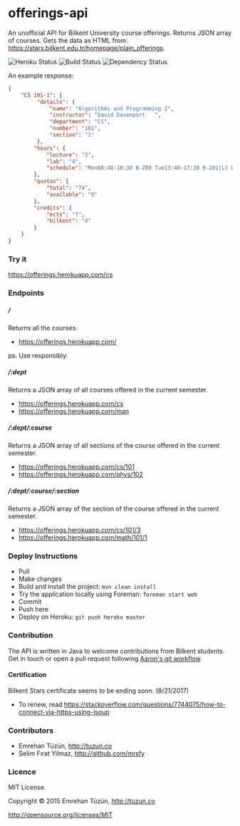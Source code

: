 # offerings-api
An unofficial API for Bilkent University course offerings. Returns JSON array of courses. Gets the data as HTML from: https://stars.bilkent.edu.tr/homepage/plain_offerings.

![Heroku Status](http://heroku-badge.herokuapp.com/?app=offerings&root=cs&style=flat)
![Build Status](https://api.travis-ci.org/emrehan/offerings-api.png)
![Dependency Status](https://www.versioneye.com/user/projects/553502477f43bc60fe000002/badge.svg?style=flat)


An example response:
```json
{
    "CS 101-1": {
         "details": {
             "name": "Algorithms and Programming I",
             "instructor": "David Davenport   ",
             "department": "CS",
             "number": "101",
             "section": "1"
         },
        "hours": {
            "lecture": "3",
            "lab": "4",
            "schedule": "Mon08:40-10:30 B-Z08 Tue13:40-17:30 B-201[L] Wed10:40-11:30 B-Z08 Wed11:40-12:30 B-Z08[S]"
        },
        "quotas": {
            "total": "74",
            "available": "0"
        },
        "credits": {
            "ects": "7",
            "bilkent": "4"
        }
    }
}
```


### Try it
https://offerings.herokuapp.com/cs

### Endpoints
##### /
Returns all the courses.
* https://offerings.herokuapp.com/

ps. Use responsibly.

##### /:dept
Returns a JSON array of all courses offered in the current semester. 

* https://offerings.herokuapp.com/cs
* https://offerings.herokuapp.com/man

##### /:dept/:course
Returns a JSON array of all sections of the course offered in the current semester. 

* https://offerings.herokuapp.com/cs/101
* https://offerings.herokuapp.com/phys/102

##### /:dept/:course/:section
Returns a JSON array of the section of the course offered in the current semester. 

* https://offerings.herokuapp.com/cs/101/3
* https://offerings.herokuapp.com/math/101/1


### Deploy Instructions
* Pull
* Make changes
* Build and install the project: `mvn clean install`
* Try the application locally using Foreman: `foreman start web`
* Commit
* Push here
* Deploy on Heroku: `git push heroku master`


### Contribution
The API is written in Java to welcome contributions from Bilkent students.
Get in touch or open a pull request following [Aaron's git workflow](https://github.com/asmeurer/git-workflow).

#### Certification
Bilkent Stars certificate seems to be ending soon. (8/21/2017)
* To renew, read https://stackoverflow.com/questions/7744075/how-to-connect-via-https-using-jsoup


### Contributors
* Emrehan Tüzün, http://tuzun.co
* Selim Fırat Yılmaz, http://github.com/mrsfy


### Licence
MIT License.

Copyright © 2015 Emrehan Tüzün, http://tuzun.co

http://opensource.org/licenses/MIT
